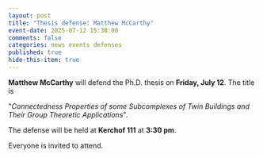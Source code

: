 ```yaml
---
layout: post
title: "Thesis defense: Matthew McCarthy"
event-date: 2025-07-12 15:30:00
comments: false
categories: news events defenses
published: true
hide-this-item: true
---
```


**Matthew McCarthy** will defend the Ph.D. thesis on **Friday, July 12**. The title is

"_Connectedness Properties of some Subcomplexes of Twin Buildings and Their Group Theoretic Applications_".

The defense will be held at **Kerchof 111** at **3:30 pm**.

Everyone is invited to attend.
